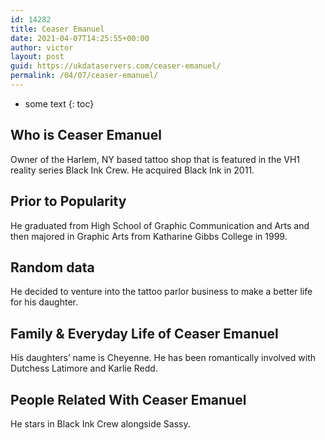 ```yaml
---
id: 14282
title: Ceaser Emanuel
date: 2021-04-07T14:25:55+00:00
author: victor
layout: post
guid: https://ukdataservers.com/ceaser-emanuel/
permalink: /04/07/ceaser-emanuel/
---
```


* some text
{: toc}


## Who is Ceaser Emanuel



Owner of the Harlem, NY based tattoo shop that is featured in the VH1 reality series Black Ink Crew. He acquired Black Ink in 2011. 

                
                
                
## Prior to Popularity



He graduated from High School of Graphic Communication and Arts and then majored in Graphic Arts from Katharine Gibbs College in 1999. 

                
                
                
## Random data



He decided to venture into the tattoo parlor business to make a better life for his daughter. 

                
                
                
## Family & Everyday Life of Ceaser Emanuel



His daughters&#8217; name is Cheyenne. He has been romantically involved with Dutchess Latimore and Karlie Redd. 

                
                
                
## People Related With Ceaser Emanuel



He stars in Black Ink Crew alongside Sassy. 

                
              
            
          
          
          